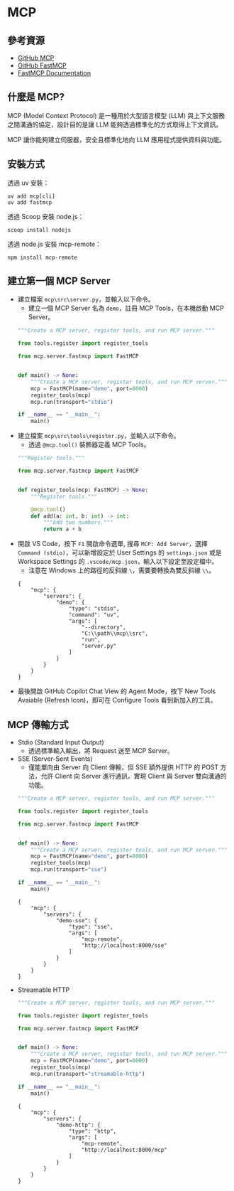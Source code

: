 # MCP

## 參考資源
- [GitHub MCP](https://github.com/modelcontextprotocol/python-sdk/)
- [GitHub FastMCP](https://github.com/jlowin/fastmcp)
- [FastMCP Documentation]()

## 什麼是 MCP?

MCP (Model Context Protocol) 是一種用於大型語言模型 (LLM) 與上下文服務之間溝通的協定，設計目的是讓 LLM 能夠透過標準化的方式取得上下文資訊。

MCP 讓你能夠建立伺服器，安全且標準化地向 LLM 應用程式提供資料與功能。

## 安裝方式

透過 uv 安裝：

```
uv add mcp[cli]
uv add fastmcp
```

透過 Scoop 安裝 node.js：

```
scoop install nodejs
```

透過 node.js 安裝 mcp-remote：

```
npm install mcp-remote
```

## 建立第一個 MCP Server

- 建立檔案 `mcp\src\server.py`，並輸入以下命令。
    - 建立一個 MCP Server 名為 `demo`，註冊 MCP Tools，在本機啟動 MCP Server。
    ```python
    """Create a MCP server, register tools, and run MCP server."""

    from tools.register import register_tools

    from mcp.server.fastmcp import FastMCP


    def main() -> None:
        """Create a MCP server, register tools, and run MCP server."""
        mcp = FastMCP(name="demo", port=8000)
        register_tools(mcp)
        mcp.run(transport="stdio")

    if __name__ == "__main__":
        main()
    ```
- 建立檔案 `mcp\src\tools\register.py`，並輸入以下命令。
    - 透過 `@mcp.tool()` 裝飾器定義 MCP Tools。
    ```python
    """Register tools."""

    from mcp.server.fastmcp import FastMCP


    def register_tools(mcp: FastMCP) -> None:
        """Register tools."""

        @mcp.tool()
        def add(a: int, b: int) -> int:
            """Add two numbers."""
            return a + b
    ```
- 開啟 VS Code，按下 `F1` 開啟命令選單, 搜尋 `MCP: Add Server`，選擇 `Command (stdio)`，可以新增設定於 User Settings 的 `settings.json` 或是 Workspace Settings 的 `.vscode/mcp.json`，輸入以下設定至設定檔中。
    - 注意在 Windows 上的路徑的反斜線 `\`，需要要轉換為雙反斜線 `\\`。
    ```json5
    {
        "mcp": {
            "servers": {
                "demo": {
                    "type": "stdio",
                    "command": "uv",
                    "args": [
                        "--directory",
                        "C:\\path\\mcp\\src",
                        "run",
                        "server.py"
                    ]
                }
            }
        }
    }
    ```
- 最後開啟 GitHub Copilot Chat View 的 Agent Mode，按下 New Tools Avaiable (Refresh Icon)，即可在 Configure Tools 看到新加入的工具。

## MCP 傳輸方式

- Stdio (Standard Input Output)
    - 透過標準輸入輸出，將 Request 送至 MCP Server。
- SSE (Server-Sent Events)
    - 僅能單向由 Server 向 Client 傳輸，但 SSE 額外提供 HTTP 的 POST 方法，允許 Client 向 Server 進行通訊，實現 Client 與 Server 雙向溝通的功能。
    ```python
    """Create a MCP server, register tools, and run MCP server."""

    from tools.register import register_tools

    from mcp.server.fastmcp import FastMCP


    def main() -> None:
        """Create a MCP server, register tools, and run MCP server."""
        mcp = FastMCP(name="demo", port=8000)
        register_tools(mcp)
        mcp.run(transport="sse")

    if __name__ == "__main__":
        main()
    ```
    ```json5
    {
        "mcp": {
            "servers": {
                "demo-sse": {
                    "type": "sse",
                    "args": [
                        "mcp-remote",
                        "http://localhost:8000/sse"
                    ]
                }
            }
        }
    }
    ```
- Streamable HTTP
    ```python
    """Create a MCP server, register tools, and run MCP server."""

    from tools.register import register_tools

    from mcp.server.fastmcp import FastMCP


    def main() -> None:
        """Create a MCP server, register tools, and run MCP server."""
        mcp = FastMCP(name="demo", port=8000)
        register_tools(mcp)
        mcp.run(transport="streamable-http")

    if __name__ == "__main__":
        main()
    ```
    ```json5
    {
        "mcp": {
            "servers": {
                "demo-http": {
                    "type": "http",
                    "args": [
                        "mcp-remote",
                        "http://localhost:8000/mcp"
                    ]
                }
            }
        }
    }
    ```
